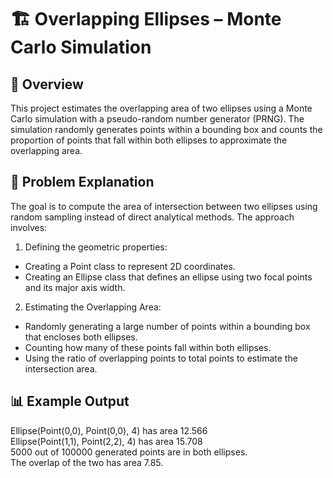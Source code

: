 # 🏗️ Overlapping Ellipses – Monte Carlo Simulation
## 📜 Overview
This project estimates the overlapping area of two ellipses using a Monte Carlo simulation with a pseudo-random number generator (PRNG). The simulation randomly generates points within a bounding box and counts the proportion of points that fall within both ellipses to approximate the overlapping area.

## 🎯 Problem Explanation
The goal is to compute the area of intersection between two ellipses using random sampling instead of direct analytical methods. The approach involves:
1. Defining the geometric properties:
- Creating a Point class to represent 2D coordinates.
- Creating an Ellipse class that defines an ellipse using two focal points and its major axis width.
2. Estimating the Overlapping Area:
- Randomly generating a large number of points within a bounding box that encloses both ellipses.
- Counting how many of these points fall within both ellipses.
- Using the ratio of overlapping points to total points to estimate the intersection area.
 
## 📊 Example Output
Ellipse(Point(0,0), Point(0,0), 4) has area 12.566  
Ellipse(Point(1,1), Point(2,2), 4) has area 15.708  
5000 out of 100000 generated points are in both ellipses.  
The overlap of the two has area 7.85.  
